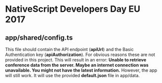 # NativeScript Developers Day EU 2017

## app/shared/config.ts

This file should contain the API endpoint (**apiUrl**) and the Basic Authentication key (**apiAuthorization**).
For obvious reasons these are not provided in this project.
This will result in an error:
**Unable to retrieve conference data from the server. Maybe an internet connection was unavailable. You might not have the latest information.**
However, the app will still work. It will use the provided **default.json** file in app/data.
